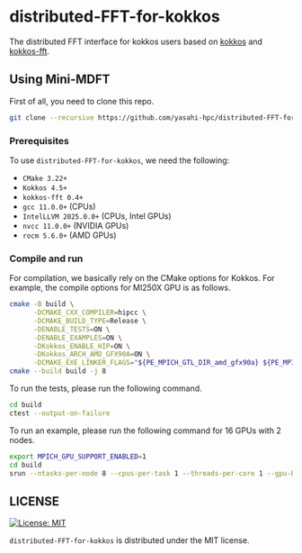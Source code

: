 # distributed-FFT-for-kokkos

The distributed FFT interface for kokkos users based on [kokkos](https://github.com/kokkos/kokkos) and [kokkos-fft](https://github.com/kokkos/kokkos-fft).

## Using Mini-MDFT
First of all, you need to clone this repo.

```bash
git clone --recursive https://github.com/yasahi-hpc/distributed-FFT-for-kokkos.git
```

### Prerequisites

To use `distributed-FFT-for-kokkos`, we need the following:
* `CMake 3.22+`
* `Kokkos 4.5+`
* `kokkos-fft 0.4+`
* `gcc 11.0.0+` (CPUs)
* `IntelLLVM 2025.0.0+` (CPUs, Intel GPUs)
* `nvcc 11.0.0+` (NVIDIA GPUs)
* `rocm 5.6.0+` (AMD GPUs)

### Compile and run

For compilation, we basically rely on the CMake options for Kokkos. For example, the compile options for MI250X GPU is as follows.

```bash
cmake -B build \
      -DCMAKE_CXX_COMPILER=hipcc \
      -DCMAKE_BUILD_TYPE=Release \
      -DENABLE_TESTS=ON \
      -DENABLE_EXAMPLES=ON \
      -DKokkos_ENABLE_HIP=ON \
      -DKokkos_ARCH_AMD_GFX90A=ON \
      -DCMAKE_EXE_LINKER_FLAGS="${PE_MPICH_GTL_DIR_amd_gfx90a} ${PE_MPICH_GTL_LIBS_amd_gfx90a}" 
cmake --build build -j 8
```

To run the tests, please run the following command.

```bash
cd build
ctest --output-on-failure
```

To run an example, please run the following command for 16 GPUs with 2 nodes.

```bash
export MPICH_GPU_SUPPORT_ENABLED=1
cd build
srun --ntasks-per-node 8 --cpus-per-task 1 --threads-per-core 1 --gpu-bind closest examples/navier-stokes-MPI-batched/navier-stokes-MPI-batched -px 16 -Re 1600 -dt 0.001 -nx 1024 -nbiter 10
```

## LICENSE

[![License: MIT](https://img.shields.io/badge/License-MIT-yellow.svg)](https://opensource.org/licenses/MIT)

`distributed-FFT-for-kokkos` is distributed under the MIT license.
